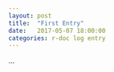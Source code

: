 ```yaml
---
layout: post
title:  "First Entry"
date:   2017-05-07 18:00:00
categories: r-doc log entry
---
```


...
